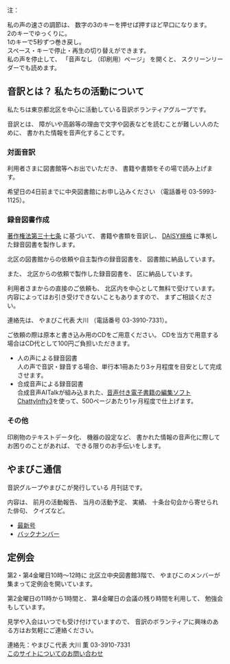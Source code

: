 
<span data-dur="1.393" data-begin="8.631">注：</span>

<span data-dur="3.117" data-begin="10.024">私の声の速さの調節は、</span>
<span data-dur="5.276" data-begin="13.141">数字の3のキーを押せば押すほど早口になります。</span>  
<span data-dur="2.777" data-begin="18.417">2のキーでゆっくりに。</span>  
<span data-dur="4.003" data-begin="21.194">1のキーで5秒ずつ巻き戻し。</span>  
<span data-dur="5.966" data-begin="25.197">スペース・キーで停止・再生の切り替えができます。</span>  
<span data-dur="2.263" data-begin="31.163">私の声を停止して、</span>
<span data-dur="1.446" data-begin="33.426">「音声なし</span>
<span data-dur="1.894" data-begin="34.872">（印刷用）ページ」</span>
<span data-dur="1.309" data-begin="36.766">を開くと、</span>
<span data-dur="3.742" data-begin="38.075">スクリーンリーダーでも読めます。</span>

<!--span data-dur="3.087" data-begin="41.817">注終わり。</span-->


## <span data-dur="4.999" data-begin="44.904">音訳とは？ 私たちの活動について</span>

<span data-dur="7.975" data-begin="49.903">私たちは東京都北区を中心に活動している音訳ボランティアグループです。</span>

<span data-dur="1.437" data-begin="57.878">音訳とは、</span>
<span data-dur="6.51" data-begin="59.315">障がいや高齢等の理由で文字や図表などを読むことが難しい人のために、</span>
<span data-dur="5.13" data-begin="65.825">書かれた情報を音声化することです。</span>

### <span data-dur="2.418" data-begin="70.955">対面音訳</span>

<span data-dur="3.263" data-begin="73.373">利用者さまに図書館等へお出でいただき、</span>
<span data-dur="4.558" data-begin="76.636">書籍や書類をその場で読み上げます。</span>

<span data-dur="4.613" data-begin="81.194">希望日の4日前までに中央図書館にお申し込みください</span>
<span data-dur="1.627" data-begin="85.807">（電話番号</span>
<span data-dur="5.176" data-begin="87.434">03-5993-1125）。</span>

### <span data-dur="2.964" data-begin="92.610">録音図書作成</span>

<span data-dur="2.858" data-begin="95.574"><a href="http://elaws.e-gov.go.jp/search/elawsSearch/elaws_search/lsg0500/detail?lawId=345AC0000000048&openerCode=1" data-dur="1.782" data-begin="98.432">著作権法第三十七条</a></span>
<span data-dur="1.601" data-begin="100.214">に基づいて、</span>
<span data-dur="2.829" data-begin="101.815">書籍や書類を音訳し、</span>
<span data-dur="1.612" data-begin="104.644"><a href="http://www.dinf.ne.jp/doc/daisy/" data-dur="1.782" data-begin="106.256">DAISY規格</a></span>
<span data-dur="4.997" data-begin="108.038">に準拠した録音図書を製作します。</span>

<span data-dur="4.552" data-begin="113.035">北区の図書館からの依頼や自主製作の録音図書を、</span>
<span data-dur="3.694" data-begin="117.587">図書館に納品しています。</span>

<span data-dur="0.945" data-begin="121.281">また、</span>
<span data-dur="3.388" data-begin="122.226">北区からの依頼で製作した録音図書を、</span>
<span data-dur="3.259" data-begin="125.614">区に納品しています。</span>

<span data-dur="2.993" data-begin="128.873">利用者さまからの直接のご依頼も、</span>
<span data-dur="4.763" data-begin="131.866">北区内を中心として無料で受けています。</span>
<span data-dur="4.22" data-begin="136.629">内容によってはお引き受けできないこともありますので、</span>
<span data-dur="2.813" data-begin="140.849">まずご相談ください。</span>

<span data-dur="1.56" data-begin="143.662">連絡先は、</span>
<span data-dur="2.517" data-begin="145.222">やまびこ代表 大川</span>
<span data-dur="1.627" data-begin="147.739">（電話番号</span>
<span data-dur="4.419" data-begin="149.366">03-3910-7331）。</span>

<span data-dur="6.409" data-begin="153.785">ご依頼の際は原本と書き込み用のCDをご用意ください。</span>
<span data-dur="8.703" data-begin="160.194">CDを当方で用意する場合はCD代として100円ご負担いただきます。</span>

- <span data-dur="3.707" data-begin="168.897">人の声による録音図書</span>  
<span data-dur="3.819" data-begin="172.604">人の声で音訳・録音する場合、</span><span data-dur="4.59" data-begin="176.423">単行本1冊あたり3ヶ月程度を目安として</span><span data-dur="3.265" data-begin="181.013">完成させます。</span>
- <span data-dur="4.068" data-begin="184.278">合成音声による録音図書</span>  
<span data-dur="3.67" data-begin="188.346">合成音声AITalkが組み込まれた、</span><span data-dur="4.872" data-begin="192.016"><a href="http://www.sciaccess.net/jp/ChattyInfty/" data-dur="1.782" data-begin="196.888">音声付き電子書籍の編集ソフトChattyInfty3</a></span><span data-dur="1.348" data-begin="198.670">を使って、</span><span data-dur="5.441" data-begin="200.018">500ページあたり1ヶ月程度で仕上げます。</span>

### <span data-dur="2.067" data-begin="205.459">その他</span>

<span data-dur="2.548" data-begin="207.526">印刷物のテキストデータ化、</span>
<span data-dur="1.763" data-begin="210.074">機器の設定など、</span>
<span data-dur="4.613" data-begin="211.837">書かれた情報の音声化に際してお困りのことがあれば、</span>
<span data-dur="4.328" data-begin="216.450">できる限りのお手伝いをします。</span>

## <span data-dur="2.599" data-begin="220.778">やまびこ通信</span>

<span data-dur="3.125" data-begin="223.377">音訳グループやまびこが発行している</span>
<span data-dur="2.391" data-begin="226.502">月刊誌です。</span>

<span data-dur="1.296" data-begin="228.893">内容は、</span>
<span data-dur="2.322" data-begin="230.189">前月の活動報告、</span>
<span data-dur="2.144" data-begin="232.511">当月の活動予定、</span>
<span data-dur="1.319" data-begin="234.655">実績、</span>
<span data-dur="3.002" data-begin="235.974">十条台句会から寄せられた俳句、</span>
<span data-dur="2.481" data-begin="238.976">クイズなど。</span>

- <span data-dur="1.46" data-begin="241.457"><a href="tusin201806.html" data-dur="2.282" data-begin="242.917">最新号</a></span>
- <span data-dur="1.634" data-begin="245.199"><a href="bn.html" data-dur="2.632" data-begin="246.833">バックナンバー</a></span>

## <span data-dur="2.122" data-begin="249.465">定例会</span>

<span data-dur="4.205" data-begin="251.587">第2・第4金曜日10時～12時に</span>
<span data-dur="3.265" data-begin="255.792">北区立中央図書館3階で、</span>
<span data-dur="5.677" data-begin="259.057">やまびこのメンバーが集まって定例会を開いています。</span>

<span data-dur="3.785" data-begin="264.734">第2金曜日の11時から1時間と、</span>
<span data-dur="3.971" data-begin="268.519">第4金曜日の会議の残り時間を利用して、</span>
<span data-dur="3.51" data-begin="272.490">勉強会もしています。</span>

<span data-dur="3.968" data-begin="276.000">見学や入会はいつでも受け付けていますので、</span>
<span data-dur="6.459" data-begin="279.968">音訳のボランティアに興味のある方はお気軽にご連絡ください。</span>

<span data-dur="4.407" data-begin="286.427">連絡先：やまびこ代表 大川 薫</span>
<span data-dur="4.068" data-begin="290.834">03-3910-7331</span>  
<span data-dur="2.729" data-begin="294.902"><a href="mailto:ymbk2016ml@gmail.com?Subject=やまびこウェブサイトについて" data-dur="2.632" data-begin="297.631">このサイトについてのお問い合わせ</a></span>

<!--span data-dur="4.995" data-begin="300.263">以上でこのページの読み上げは終わりです。</span-->

